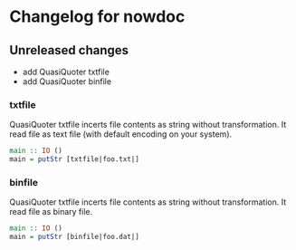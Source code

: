 # Changelog for nowdoc

## Unreleased changes

* add QuasiQuoter txtfile
* add QuasiQuoter binfile

### txtfile

QuasiQuoter txtfile incerts file contents as string without transformation.
It read file as text file (with default encoding on your system).

```hs
main :: IO ()
main = putStr [txtfile|foo.txt|]
```

### binfile

QuasiQuoter txtfile incerts file contents as string without transformation.
It read file as binary file.

```hs
main :: IO ()
main = putStr [binfile|foo.dat|]
```
